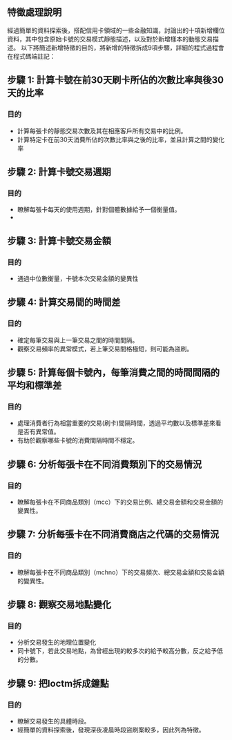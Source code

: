 ## 特徵處理說明
經過簡單的資料探索後，搭配信用卡領域的一些金融知識，討論出的十項新增欄位資料，其中包含原始卡號的交易模式靜態描述，以及對於新增樣本的動態交易描述。
以下將簡述新增特徵的目的，將新增的特徵拆成9項步驟，詳細的程式過程會在程式碼端註記：

## 步驟 1: 計算卡號在前30天刷卡所佔的次數比率與後30天的比率

### 目的
- 計算每張卡的靜態交易次數及其在相應客戶所有交易中的比例。
- 計算特定卡在前30天消費所佔的次數比率與之後的比率，並且計算之間的變化率

## 步驟 2: 計算卡號交易週期

### 目的
- 瞭解每張卡每天的使用週期，針對個體數據給予一個衡量值。
- 
## 步驟 3: 計算卡號交易金額

### 目的
- 通過中位數衡量，卡號本次交易金額的變異性

## 步驟 4: 計算交易間的時間差

### 目的
- 確定每筆交易與上一筆交易之間的時間間隔。
- 觀察交易頻率的異常模式，若上筆交易間格極短，則可能為盜刷。

## 步驟 5: 計算每個卡號內，每筆消費之間的時間間隔的平均和標準差

### 目的
- 處理消費者行為相當重要的交易(刷卡)間隔時間，透過平均數以及標準差來看是否有異常值。
- 有助於觀察哪些卡號的消費間隔時間不穩定。

## 步驟 6: 分析每張卡在不同消費類別下的交易情況

### 目的
- 瞭解每張卡在不同商品類別（mcc）下的交易比例、總交易金額和交易金額的變異性。

## 步驟 7: 分析每張卡在不同消費商店之代碼的交易情況

### 目的
- 瞭解每張卡在不同商品類別（mchno）下的交易頻次、總交易金額和交易金額的變異性。

## 步驟 8: 觀察交易地點變化

### 目的
- 分析交易發生的地理位置變化
- 同卡號下，若此交易地點，為曾經出現的較多次的給予較高分數，反之給予低的分數。

## 步驟 9: 把loctm拆成鐘點

### 目的
- 瞭解交易發生的具體時段。
- 經簡單的資料探索後，發現深夜凌晨時段盜刷案較多，因此列為特徵。
